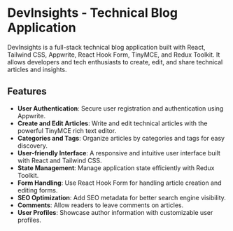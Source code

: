 # DevInsights - Technical Blog Application

DevInsights is a full-stack technical blog application built with React, Tailwind CSS, Appwrite, React Hook Form, TinyMCE, and Redux Toolkit. It allows developers and tech enthusiasts to create, edit, and share technical articles and insights.

## Features

- **User Authentication**: Secure user registration and authentication using Appwrite.
- **Create and Edit Articles**: Write and edit technical articles with the powerful TinyMCE rich text editor.
- **Categories and Tags**: Organize articles by categories and tags for easy discovery.
- **User-friendly Interface**: A responsive and intuitive user interface built with React and Tailwind CSS.
- **State Management**: Manage application state efficiently with Redux Toolkit.
- **Form Handling**: Use React Hook Form for handling article creation and editing forms.
- **SEO Optimization**: Add SEO metadata for better search engine visibility.
- **Comments**: Allow readers to leave comments on articles.
- **User Profiles**: Showcase author information with customizable user profiles.
